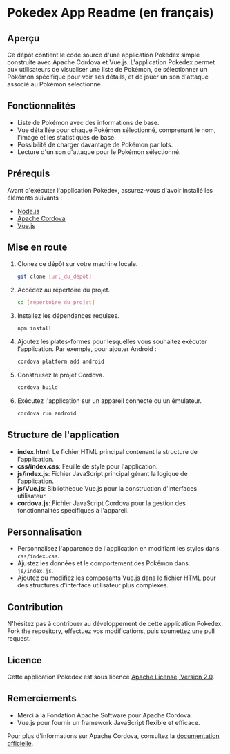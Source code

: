 # Pokedex App Readme (en français)

## Aperçu
Ce dépôt contient le code source d'une application Pokedex simple construite avec Apache Cordova et Vue.js. L'application Pokedex permet aux utilisateurs de visualiser une liste de Pokémon, de sélectionner un Pokémon spécifique pour voir ses détails, et de jouer un son d'attaque associé au Pokémon sélectionné.

## Fonctionnalités
- Liste de Pokémon avec des informations de base.
- Vue détaillée pour chaque Pokémon sélectionné, comprenant le nom, l'image et les statistiques de base.
- Possibilité de charger davantage de Pokémon par lots.
- Lecture d'un son d'attaque pour le Pokémon sélectionné.

## Prérequis
Avant d'exécuter l'application Pokedex, assurez-vous d'avoir installé les éléments suivants :
- [Node.js](https://nodejs.org/)
- [Apache Cordova](https://cordova.apache.org/)
- [Vue.js](https://vuejs.org/)

## Mise en route
1. Clonez ce dépôt sur votre machine locale.
   ```bash
   git clone [url_du_dépôt]
   ```

2. Accédez au répertoire du projet.
   ```bash
   cd [répertoire_du_projet]
   ```

3. Installez les dépendances requises.
   ```bash
   npm install
   ```

4. Ajoutez les plates-formes pour lesquelles vous souhaitez exécuter l'application. Par exemple, pour ajouter Android :
   ```bash
   cordova platform add android
   ```

5. Construisez le projet Cordova.
   ```bash
   cordova build
   ```

6. Exécutez l'application sur un appareil connecté ou un émulateur.
   ```bash
   cordova run android
   ```

## Structure de l'application
- **index.html**: Le fichier HTML principal contenant la structure de l'application.
- **css/index.css**: Feuille de style pour l'application.
- **js/index.js**: Fichier JavaScript principal gérant la logique de l'application.
- **js/Vue.js**: Bibliothèque Vue.js pour la construction d'interfaces utilisateur.
- **cordova.js**: Fichier JavaScript Cordova pour la gestion des fonctionnalités spécifiques à l'appareil.

## Personnalisation
- Personnalisez l'apparence de l'application en modifiant les styles dans `css/index.css`.
- Ajustez les données et le comportement des Pokémon dans `js/index.js`.
- Ajoutez ou modifiez les composants Vue.js dans le fichier HTML pour des structures d'interface utilisateur plus complexes.

## Contribution
N'hésitez pas à contribuer au développement de cette application Pokedex. Fork the repository, effectuez vos modifications, puis soumettez une pull request.

## Licence
Cette application Pokedex est sous licence [Apache License, Version 2.0](http://www.apache.org/licenses/LICENSE-2.0).

## Remerciements
- Merci à la Fondation Apache Software pour Apache Cordova.
- Vue.js pour fournir un framework JavaScript flexible et efficace.

Pour plus d'informations sur Apache Cordova, consultez la [documentation officielle](https://cordova.apache.org/docs/en/latest/).
